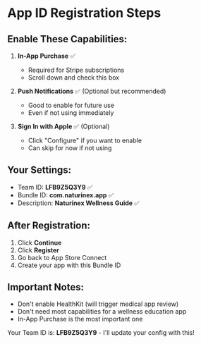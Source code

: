 # App ID Registration Steps

## Enable These Capabilities:

1. **In-App Purchase** ✅
   - Required for Stripe subscriptions
   - Scroll down and check this box

2. **Push Notifications** ✅ (Optional but recommended)
   - Good to enable for future use
   - Even if not using immediately

3. **Sign In with Apple** ✅ (Optional)
   - Click "Configure" if you want to enable
   - Can skip for now if not using

## Your Settings:
- Team ID: **LFB9Z5Q3Y9** ✅
- Bundle ID: **com.naturinex.app** ✅
- Description: **Naturinex Wellness Guide** ✅

## After Registration:
1. Click **Continue**
2. Click **Register**
3. Go back to App Store Connect
4. Create your app with this Bundle ID

## Important Notes:
- Don't enable HealthKit (will trigger medical app review)
- Don't need most capabilities for a wellness education app
- In-App Purchase is the most important one

Your Team ID is: **LFB9Z5Q3Y9** - I'll update your config with this!